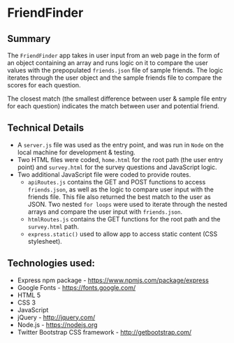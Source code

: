 # FriendFinder

## Summary
The `FriendFinder` app takes in user input from an web page in the form of an object containing an array and runs logic on it to compare the user values with the prepopulated `friends.json` file of sample friends. The logic iterates through the user object and the sample friends file to compare the scores for each question. 

The closest match (the smallest difference between user & sample file entry for each question) indicates the match between user and potential friend.

## Technical Details
* A `server.js` file was used as the entry point, and was run in `Node` on the local machine for development & testing. 
* Two HTML files were coded, `home.html` for the root path (the user entry point) and `survey.html` for the survey questions and JavaScript logic. 
* Two additional JavaScript file were coded to provide routes. 
    * `apiRoutes.js` contains the GET and POST functions to access `friends.json`, as well as the logic to compare user input with the friends file. This file also returned the best match to the user as JSON. Two nested `for loops` were used to iterate through the nested  arrays and compare the user input with `friends.json`.
    * `htmlRoutes.js` contains the GET functions for the root path and the `survey.html` path.
    * `express.static()` used to allow app to access static content (CSS stylesheet).

## Technologies used:
* Express npm package - https://www.npmjs.com/package/express  
* Google Fonts - https://fonts.google.com/
* HTML 5
* CSS 3
* JavaScript
* jQuery - http://jquery.com/
* Node.js - https://nodejs.org
* Twitter Bootstrap CSS framework - http://getbootstrap.com/


